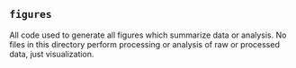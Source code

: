 ## `figures`

All code used to generate all figures which summarize data or analysis. No
files in this directory perform processing or analysis of raw or processed
data, just visualization.
